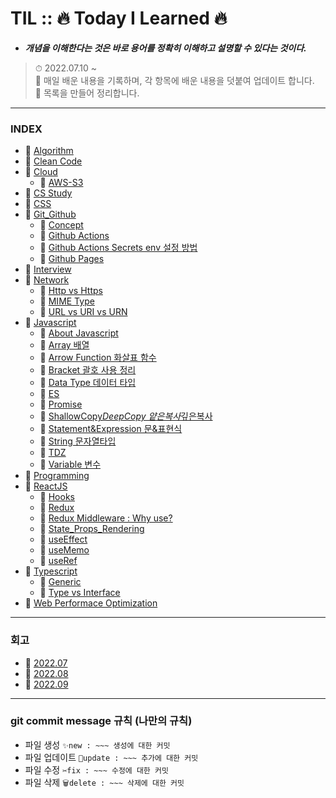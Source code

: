 # TIL :: 🔥 Today I Learned 🔥

- **_개념을 이해한다는 것은 바로 용어를 정확히 이해하고 설명할 수 있다는 것이다._**

> ⏱ 2022.07.10 ~<br />
> 📝 매일 배운 내용을 기록하며, 각 항목에 배운 내용을 덧붙여 업데이트 합니다.<br />
> 📝 목록을 만들어 정리합니다.<br />

---

### INDEX

- 📌 [Algorithm](https://github.com/YooJinRa/til/tree/main/Algorithm)
- 📌 [Clean Code](https://github.com/YooJinRa/til/tree/main/CleanCode)
- 📌 [Cloud](https://github.com/YooJinRa/til/tree/main/Cloud)
  - 📌 [AWS-S3](https://github.com/YooJinRa/til/tree/main/Cloud/AWS-S3.md)
- 📌 [CS Study](https://github.com/YooJinRa/til/tree/main/CS_Study)
- 📌 [CSS](https://github.com/YooJinRa/til/tree/main/CSS)
- 📌 [Git_Github](https://github.com/YooJinRa/til/tree/main/Git_Github)
  - 📌 [Concept](https://github.com/YooJinRa/til/blob/main/Git_Github/concept.md)
  - 📌 [Github Actions](https://github.com/YooJinRa/til/tree/main/Git_Github/GitHubActions.md)
  - 📌 [Github Actions Secrets env 설정 방법](https://github.com/YooJinRa/til/tree/main/Git_Github/GitHubActionsSecrets.md)
  - 📌 [Github Pages](https://github.com/YooJinRa/til/tree/main/Git_Github/GithubPages.md)
- 📌 [Interview](https://github.com/YooJinRa/til/tree/main/Interview)
- 📌 [Network](https://github.com/YooJinRa/til/tree/main/Network)
  - 📌 [Http vs Https](https://github.com/YooJinRa/til/tree/main/Network/Http_Https.md)
  - 📌 [MIME Type](https://github.com/YooJinRa/til/tree/main/Network/MIME_Type.md)
  - 📌 [URL vs URI vs URN](https://github.com/YooJinRa/til/tree/main/Network/Url_Uri_Urn.md)
- 📌 [Javascript](https://github.com/YooJinRa/til/tree/main/Javascript)
  - 📌 [About Javascript](https://github.com/YooJinRa/til/tree/main/Javascript/AboutJavascript.md)
  - 📌 [Array 배열](https://github.com/YooJinRa/til/blob/main/Javascript/Array.md)
  - 📌 [Arrow Function 화살표 함수](https://github.com/YooJinRa/til/blob/main/Javascript/ArrowFunction.md)
  - 📌 [Bracket 괄호 사용 정리](https://github.com/YooJinRa/til/blob/main/Javascript/Bracket.md)
  - 📌 [Data Type 데이터 타입](https://github.com/YooJinRa/til/blob/main/Javascript/DataType.md)
  - 📌 [ES](https://github.com/YooJinRa/til/tree/main/Javascript/ES.md)
  - 📌 [Promise](https://github.com/YooJinRa/til/tree/main/Javascript/Promise.md)
  - 📌 [ShallowCopy*DeepCopy 얕은복사*깊은복사](https://github.com/YooJinRa/til/blob/main/Javascript/ShallowCopy_DeepCopy.md)
  - 📌 [Statement&Expression 문&표현식](https://github.com/YooJinRa/til/blob/main/Javascript/Statement.md)
  - 📌 [String 문자열타입](https://github.com/YooJinRa/til/blob/main/Javascript/String.md)
  - 📌 [TDZ](https://github.com/YooJinRa/til/blob/main/Javascript/TDZ.md)
  - 📌 [Variable 변수](https://github.com/YooJinRa/til/blob/main/Javascript/Variable.md)
- 📌 [Programming](https://github.com/YooJinRa/til/tree/main/Programming)
- 📌 [ReactJS](https://github.com/YooJinRa/til/tree/main/ReactJS)
  - 📌 [Hooks](https://github.com/YooJinRa/til/tree/main/ReactJS/Hooks.md)
  - 📌 [Redux](https://github.com/YooJinRa/til/tree/main/ReactJS/Redux.md)
  - 📌 [Redux Middleware : Why use?](https://github.com/YooJinRa/til/tree/main/ReactJS/ReduxMiddleware.md)
  - 📌 [State_Props_Rendering](https://github.com/YooJinRa/til/tree/main/ReactJS/State_Props_Rendering.md)
  - 📌 [useEffect](https://github.com/YooJinRa/til/tree/main/ReactJS/useEffect.md)
  - 📌 [useMemo](https://github.com/YooJinRa/til/tree/main/ReactJS/useMemo.md)
  - 📌 [useRef](https://github.com/YooJinRa/til/tree/main/ReactJS/useRef.md)
- 📌 [Typescript](https://github.com/YooJinRa/til/tree/main/Typescript)
  - 📌 [Generic](https://github.com/YooJinRa/til/tree/main/Typescript/Generic.md)
  - 📌 [Type vs Interface](https://github.com/YooJinRa/til/tree/main/Typescript/Type_Interface.md)
- 📌 [Web Performace Optimization](https://github.com/YooJinRa/til/tree/main/WebPerformanceOptimization)

---

### 회고

- 📌 [2022.07](https://github.com/YooJinRa/til/blob/main/Retrospect/202207.md)
- 📌 [2022.08](https://github.com/YooJinRa/til/blob/main/Retrospect/202208.md)
- 📌 [2022.09](https://github.com/YooJinRa/til/blob/main/Retrospect/202209.md)

---

### git commit message 규칙 (나만의 규칙)

- 파일 생성 `✨new : ~~~ 생성에 대한 커밋`
- 파일 업데이트 `🚀update : ~~~ 추가에 대한 커밋`
- 파일 수정 `✂fix : ~~~ 수정에 대한 커밋`
- 파일 삭제 `🗑delete : ~~~ 삭제에 대한 커밋`
